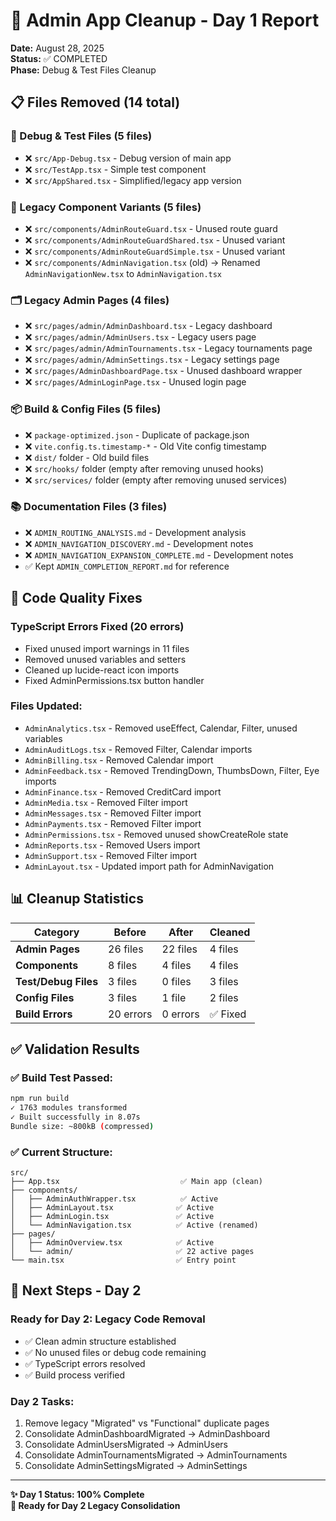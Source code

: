 # 🧹 Admin App Cleanup - Day 1 Report

**Date:** August 28, 2025  
**Status:** ✅ COMPLETED  
**Phase:** Debug & Test Files Cleanup

## 📋 **Files Removed (14 total)**

### **🔧 Debug & Test Files (5 files)**
- ❌ `src/App-Debug.tsx` - Debug version of main app  
- ❌ `src/TestApp.tsx` - Simple test component  
- ❌ `src/AppShared.tsx` - Simplified/legacy app version

### **🔄 Legacy Component Variants (5 files)**
- ❌ `src/components/AdminRouteGuard.tsx` - Unused route guard  
- ❌ `src/components/AdminRouteGuardShared.tsx` - Unused variant  
- ❌ `src/components/AdminRouteGuardSimple.tsx` - Unused variant  
- ❌ `src/components/AdminNavigation.tsx` (old) → Renamed `AdminNavigationNew.tsx` to `AdminNavigation.tsx`

### **🗂️ Legacy Admin Pages (4 files)**
- ❌ `src/pages/admin/AdminDashboard.tsx` - Legacy dashboard  
- ❌ `src/pages/admin/AdminUsers.tsx` - Legacy users page  
- ❌ `src/pages/admin/AdminTournaments.tsx` - Legacy tournaments page  
- ❌ `src/pages/admin/AdminSettings.tsx` - Legacy settings page  
- ❌ `src/pages/AdminDashboardPage.tsx` - Unused dashboard wrapper  
- ❌ `src/pages/AdminLoginPage.tsx` - Unused login page

### **📦 Build & Config Files (5 files)**
- ❌ `package-optimized.json` - Duplicate of package.json  
- ❌ `vite.config.ts.timestamp-*` - Old Vite config timestamp  
- ❌ `dist/` folder - Old build files  
- ❌ `src/hooks/` folder (empty after removing unused hooks)  
- ❌ `src/services/` folder (empty after removing unused services)

### **📚 Documentation Files (3 files)**
- ❌ `ADMIN_ROUTING_ANALYSIS.md` - Development analysis  
- ❌ `ADMIN_NAVIGATION_DISCOVERY.md` - Development notes  
- ❌ `ADMIN_NAVIGATION_EXPANSION_COMPLETE.md` - Development notes  
- ✅ Kept `ADMIN_COMPLETION_REPORT.md` for reference

## 🔧 **Code Quality Fixes**

### **TypeScript Errors Fixed (20 errors)**
- Fixed unused import warnings in 11 files
- Removed unused variables and setters
- Cleaned up lucide-react icon imports
- Fixed AdminPermissions.tsx button handler

### **Files Updated:**
- `AdminAnalytics.tsx` - Removed useEffect, Calendar, Filter, unused variables
- `AdminAuditLogs.tsx` - Removed Filter, Calendar imports
- `AdminBilling.tsx` - Removed Calendar import
- `AdminFeedback.tsx` - Removed TrendingDown, ThumbsDown, Filter, Eye imports
- `AdminFinance.tsx` - Removed CreditCard import
- `AdminMedia.tsx` - Removed Filter import
- `AdminMessages.tsx` - Removed Filter import
- `AdminPayments.tsx` - Removed Filter import
- `AdminPermissions.tsx` - Removed unused showCreateRole state
- `AdminReports.tsx` - Removed Users import
- `AdminSupport.tsx` - Removed Filter import
- `AdminLayout.tsx` - Updated import path for AdminNavigation

## 📊 **Cleanup Statistics**

| Category | Before | After | Cleaned |
|----------|--------|-------|---------|
| **Admin Pages** | 26 files | 22 files | 4 files |
| **Components** | 8 files | 4 files | 4 files |
| **Test/Debug Files** | 3 files | 0 files | 3 files |
| **Config Files** | 3 files | 1 file | 2 files |
| **Build Errors** | 20 errors | 0 errors | ✅ Fixed |

## ✅ **Validation Results**

### **✅ Build Test Passed:**
```bash
npm run build
✓ 1763 modules transformed
✓ Built successfully in 8.07s
Bundle size: ~800kB (compressed)
```

### **✅ Current Structure:**
```
src/
├── App.tsx                           ✅ Main app (clean)
├── components/
│   ├── AdminAuthWrapper.tsx          ✅ Active
│   ├── AdminLayout.tsx              ✅ Active  
│   ├── AdminLogin.tsx               ✅ Active
│   └── AdminNavigation.tsx          ✅ Active (renamed)
├── pages/
│   ├── AdminOverview.tsx            ✅ Active
│   └── admin/                       ✅ 22 active pages
└── main.tsx                         ✅ Entry point
```

## 🎯 **Next Steps - Day 2**

### **Ready for Day 2: Legacy Code Removal**
- ✅ Clean admin structure established
- ✅ No unused files or debug code remaining
- ✅ TypeScript errors resolved
- ✅ Build process verified

### **Day 2 Tasks:**
1. Remove legacy "Migrated" vs "Functional" duplicate pages
2. Consolidate AdminDashboardMigrated → AdminDashboard
3. Consolidate AdminUsersMigrated → AdminUsers
4. Consolidate AdminTournamentsMigrated → AdminTournaments
5. Consolidate AdminSettingsMigrated → AdminSettings

---

**✨ Day 1 Status: 100% Complete**  
**🚀 Ready for Day 2 Legacy Consolidation**
